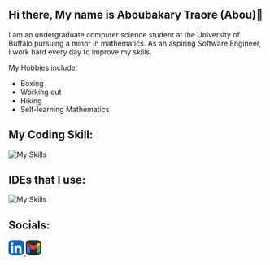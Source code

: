 ## Hi there, My name is Aboubakary Traore (Abou)👋
I am an undergraduate computer science student at the University of Buffalo pursuing a minor in mathematics. As an aspiring Software Engineer, I work hard every day to improve my skills.

My Hobbies include:

- Boxing
- Working out
- Hiking
- Self-learning Mathematics

## My Coding Skill: 

![My Skills](https://skillicons.dev/icons?i=py,java,html,css)

## IDEs that I use: 

![My Skills](https://skillicons.dev/icons?i=eclipse,vscode,idea)




## Socials:

<a href ="https://www.linkedin.com/in/aboubakary/"/> <img src = "https://github.com/tandpfun/skill-icons/blob/main/icons/LinkedIn.svg " height = "30">
<a href = "https://mailto:aboubakarytr1@gmail.com"/> <img src = "https://github.com/tandpfun/skill-icons/blob/main/icons/Gmail-Dark.svg" height = "30">
<!--
**AboubakaryT/AboubakaryT** is a ✨ _special_ ✨ repository because its `README.md` (this file) appears on your GitHub profile.

Here are some ideas to get you started:

- 🔭 I’m currently working on ...
- 🌱 I’m currently learning ...
- 👯 I’m looking to collaborate on ...
- 🤔 I’m looking for help with ...
- 💬 Ask me about ...
- 📫 How to reach me: ...
- 😄 Pronouns: ...
- ⚡ Fun fact: ...
-->
